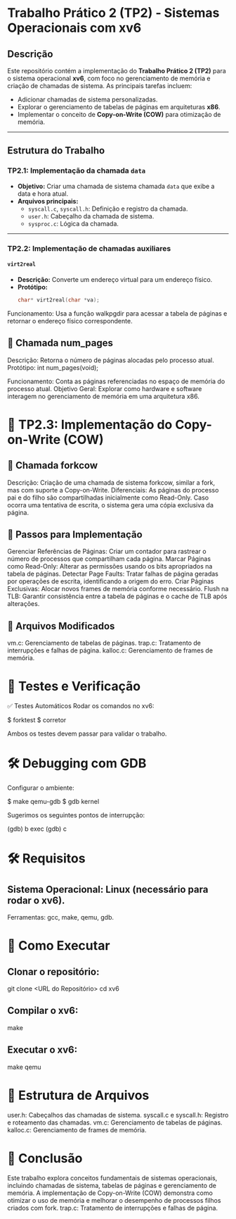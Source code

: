 # Trabalho Prático 2 (TP2) - Sistemas Operacionais com xv6

## Descrição

Este repositório contém a implementação do **Trabalho Prático 2 (TP2)** para o sistema operacional **xv6**, com foco no gerenciamento de memória e criação de chamadas de sistema. As principais tarefas incluem:

- Adicionar chamadas de sistema personalizadas.
- Explorar o gerenciamento de tabelas de páginas em arquiteturas **x86**.
- Implementar o conceito de **Copy-on-Write (COW)** para otimização de memória.

---

## Estrutura do Trabalho

### **TP2.1: Implementação da chamada `data`**

- **Objetivo:** Criar uma chamada de sistema chamada `data` que exibe a data e hora atual.  
- **Arquivos principais:**
  - `syscall.c`, `syscall.h`: Definição e registro da chamada.
  - `user.h`: Cabeçalho da chamada de sistema.
  - `sysproc.c`: Lógica da chamada.

---

### **TP2.2: Implementação de chamadas auxiliares**

#### **`virt2real`**
- **Descrição:** Converte um endereço virtual para um endereço físico.  
- **Protótipo:**  
  ```c
  char* virt2real(char *va);


Funcionamento:
Usa a função walkpgdir para acessar a tabela de páginas e retornar o endereço físico correspondente.
## 🔹 Chamada num_pages
Descrição: Retorna o número de páginas alocadas pelo processo atual.
Protótipo:
int num_pages(void);

Funcionamento:
Conta as páginas referenciadas no espaço de memória do processo atual.
Objetivo Geral: Explorar como hardware e software interagem no gerenciamento de memória em uma arquitetura x86.

# 🚀 TP2.3: Implementação do Copy-on-Write (COW)
## 🔹 Chamada forkcow
Descrição: Criação de uma chamada de sistema forkcow, similar a fork, mas com suporte a Copy-on-Write.
Diferenciais:
As páginas do processo pai e do filho são compartilhadas inicialmente como Read-Only.
Caso ocorra uma tentativa de escrita, o sistema gera uma cópia exclusiva da página.
## 🔹 Passos para Implementação
Gerenciar Referências de Páginas:
Criar um contador para rastrear o número de processos que compartilham cada página.
Marcar Páginas como Read-Only:
Alterar as permissões usando os bits apropriados na tabela de páginas.
Detectar Page Faults:
Tratar falhas de página geradas por operações de escrita, identificando a origem do erro.
Criar Páginas Exclusivas:
Alocar novos frames de memória conforme necessário.
Flush na TLB:
Garantir consistência entre a tabela de páginas e o cache de TLB após alterações.
## 🔹 Arquivos Modificados
vm.c: Gerenciamento de tabelas de páginas.
trap.c: Tratamento de interrupções e falhas de página.
kalloc.c: Gerenciamento de frames de memória.

# 🧪 Testes e Verificação
✅ Testes Automáticos
Rodar os comandos no xv6:

$ forktest
$ corretor

Ambos os testes devem passar para validar o trabalho.

# 🛠️ Debugging com GDB
Configurar o ambiente:

$ make qemu-gdb
$ gdb kernel

Sugerimos os seguintes pontos de interrupção:

(gdb) b exec
(gdb) c

# 🛠️ Requisitos

## Sistema Operacional: Linux (necessário para rodar o xv6).

Ferramentas:
gcc, make, qemu, gdb.

# 🚀 Como Executar

## Clonar o repositório:

git clone <URL do Repositório>
cd xv6

## Compilar o xv6:

make

## Executar o xv6:

make qemu

# 📂 Estrutura de Arquivos

user.h: Cabeçalhos das chamadas de sistema.
syscall.c e syscall.h: Registro e roteamento das chamadas.
vm.c: Gerenciamento de tabelas de páginas.
kalloc.c: Gerenciamento de frames de memória.

# 📖 Conclusão
Este trabalho explora conceitos fundamentais de sistemas operacionais, incluindo chamadas de sistema, tabelas de páginas e gerenciamento de memória. A implementação de Copy-on-Write (COW) demonstra como otimizar o uso de memória e melhorar o desempenho de processos filhos criados com fork.
trap.c: Tratamento de interrupções e falhas de página.
